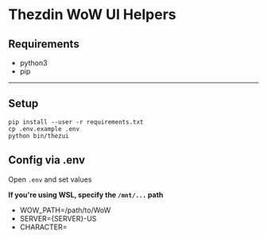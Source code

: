 # Thezdin WoW UI Helpers

## Requirements

* python3
* pip

---

## Setup

    pip install --user -r requirements.txt
    cp .env.example .env
    python bin/thezui

## Config via  .env

Open `.env` and set values

**If you're using WSL, specify the `/mnt/...` path**

- WOW_PATH=/path/to/WoW
- SERVER={SERVER}-US
- CHARACTER=
